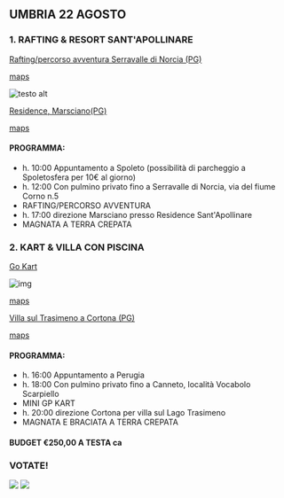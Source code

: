 
## UMBRIA 22 AGOSTO

### 1. RAFTING & RESORT SANT'APOLLINARE
<a href="https://www.raftingumbria.it" target="_blank">Rafting/percorso avventura Serravalle di Norcia (PG)</a>

[maps](https://www.google.com/maps/place/Rafting+Umbria/@42.785417,13.0214593,17z/data=!3m1!4b1!4m5!3m4!1s0x132e68f073cc7159:0x668f12bc6b59489a!8m2!3d42.785417!4d13.023648)

![testo alt](https://www.asgaia.it/media/k2/items/cache/51a3864ed3ad604d2340c3f8fe249f94_XL.jpg)

<a href="https://www.resortsantapollinare.com" target="_blank">Residence, Marsciano(PG)</a>

[maps](https://www.google.com/maps/place/Ristorante+Il+Borgo+Sant'Apollinare/@42.989945,12.2616192,17z/data=!3m1!4b1!4m5!3m4!1s0x132ea58159cfe07f:0xcedda86ac38405be!8m2!3d42.989945!4d12.2638079)

#### PROGRAMMA: 
  
  * h. 10:00 Appuntamento a Spoleto (possibilità di parcheggio a Spoletosfera per 10€ al giorno)
  * h. 12:00 Con pulmino privato fino a Serravalle di Norcia, via del fiume Corno n.5
  * RAFTING/PERCORSO AVVENTURA  
  * h. 17:00 direzione Marsciano presso Residence Sant'Apollinare  
  * MAGNATA A TERRA CREPATA


### 2. KART & VILLA CON PISCINA
[Go Kart](https://www.facebook.com/trackfiregokart)

![img](https://i.ytimg.com/vi/dyQ2vfDuhvc/maxresdefault.jpg)

[maps](https://www.google.it/maps/place/TrackFire+Go-Kart/@43.0022825,12.1713442,17z/data=!3m1!4b1!4m5!3m4!1s0x132eae0ddb5c5a4f:0xcab46c6319892332!8m2!3d43.0022786!4d12.1735329)

<a href="https://www.vrbo.com/it-it/affitto-vacanze/p986615vb?CID=a_ph_6&adultsCount=13&arrival=2020-08-22&cid=l_ha3pd-affiliate-6_&departure=2020-08-23&gx-currency=EUR&k_clickid=1101l9pRm2A7&unitId=1534571&utm_campaign=hometogo_1100l265&utm_content=0&utm_medium=partner&utm_source=aff_ph" target="_blank">Villa sul Trasimeno a Cortona (PG)</a>

[maps](https://www.g</div>oogle.it/maps/place/La+Villa+sul+Lago/@43.2178713,12.0923008,17z/data=!3m1!4b1!4m8!3m7!1s0x132c00b7d4e171cd:0xb5cdf07d7b3f32e5!5m2!4m1!1i2!8m2!3d43.2178674!4d12.0944895)

#### PROGRAMMA: 
  
  * h. 16:00 Appuntamento a Perugia
  * h. 18:00 Con pulmino privato fino a Canneto, località Vocabolo Scarpiello
  * MINI GP KART
  * h. 20:00 direzione Cortona per villa sul Lago Trasimeno
  * MAGNATA E BRACIATA A TERRA CREPATA

#### BUDGET €250,00 A TESTA ca

### VOTATE!

[![](https://api.gh-polls.com/poll/01ECAVMS7EFQWHV23J1QB6G1P3/Rafting-Percorso%20avventura%20%26%20Residence%20Sant'Apollinare)](https://api.gh-polls.com/poll/01ECAVMS7EFQWHV23J1QB6G1P3/Rafting-Percorso%20avventura%20%26%20Residence%20Sant'Apollinare/vote)
[![](https://api.gh-polls.com/poll/01ECAVMS7EFQWHV23J1QB6G1P3/Kart%20%26%20Villa%20con%20piscina)](https://api.gh-polls.com/poll/01ECAVMS7EFQWHV23J1QB6G1P3/Kart%20%26%20Villa%20con%20piscina/vote)
